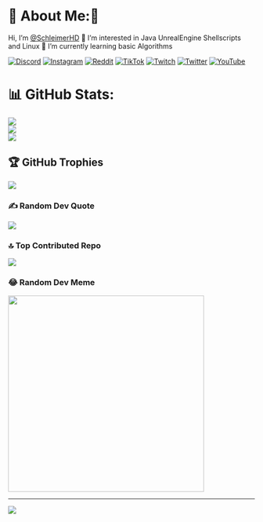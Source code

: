 # 💫 About Me:👋 
Hi, I’m [@SchleimerHD](https://github.com/schleimerhd)
👀 I’m interested in Java UnrealEngine Shellscripts and Linux
🌱 I’m currently learning basic Algorithms


<!---
SchleimerYT/SchleimerYT is a ✨ special ✨ repository because its `README.md` (this file) appears on your GitHub profile.
You can click the Preview link to take a look at your changes.
--->

[![Discord](https://img.shields.io/badge/Discord-%237289DA.svg?logo=discord&logoColor=white)](https://discord.gg/zp2NQEj) [![Instagram](https://img.shields.io/badge/Instagram-%23E4405F.svg?logo=Instagram&logoColor=white)](https://instagram.com/schleimerhd) [![Reddit](https://img.shields.io/badge/Reddit-%23FF4500.svg?logo=Reddit&logoColor=white)](https://reddit.com/user/schleimerhd) [![TikTok](https://img.shields.io/badge/TikTok-%23000000.svg?logo=TikTok&logoColor=white)](https://tiktok.com/@schleimerhd) [![Twitch](https://img.shields.io/badge/Twitch-%239146FF.svg?logo=Twitch&logoColor=white)](https://twitch.tv/schleimer) [![Twitter](https://img.shields.io/badge/Twitter-%231DA1F2.svg?logo=Twitter&logoColor=white)](https://twitter.com/schleimerhd) [![YouTube](https://img.shields.io/badge/YouTube-%23FF0000.svg?logo=YouTube&logoColor=white)](https://youtube.com/@schleimer) 

# 📊 GitHub Stats:
![](https://github-readme-stats.vercel.app/api?username=schleimerhd&theme=dark&hide_border=false&include_all_commits=true&count_private=true)<br/>
![](https://github-readme-streak-stats.herokuapp.com/?user=schleimerhd&theme=dark&hide_border=false)<br/>
![](https://github-readme-stats.vercel.app/api/top-langs/?username=schleimerhd&theme=dark&hide_border=false&include_all_commits=true&count_private=true&layout=compact)

## 🏆 GitHub Trophies
![](https://github-profile-trophy.vercel.app/?username=schleimerhd&theme=discord&no-frame=false&no-bg=false&margin-w=4)

### ✍️ Random Dev Quote
![](https://quotes-github-readme.vercel.app/api?type=horizontal&theme=radical)

### 🔝 Top Contributed Repo
![](https://github-contributor-stats.vercel.app/api?username=schleimerhd&limit=5&theme=dark&combine_all_yearly_contributions=true)

### 😂 Random Dev Meme
<img src='https://randommeme-five.vercel.app/' style="height: 400px;"/>

---
[![](https://visitcount.itsvg.in/api?id=schleimerhd&icon=0&color=0)](https://visitcount.itsvg.in)

  
<!-- Proudly created with GPRM ( https://gprm.itsvg.in ) -->
